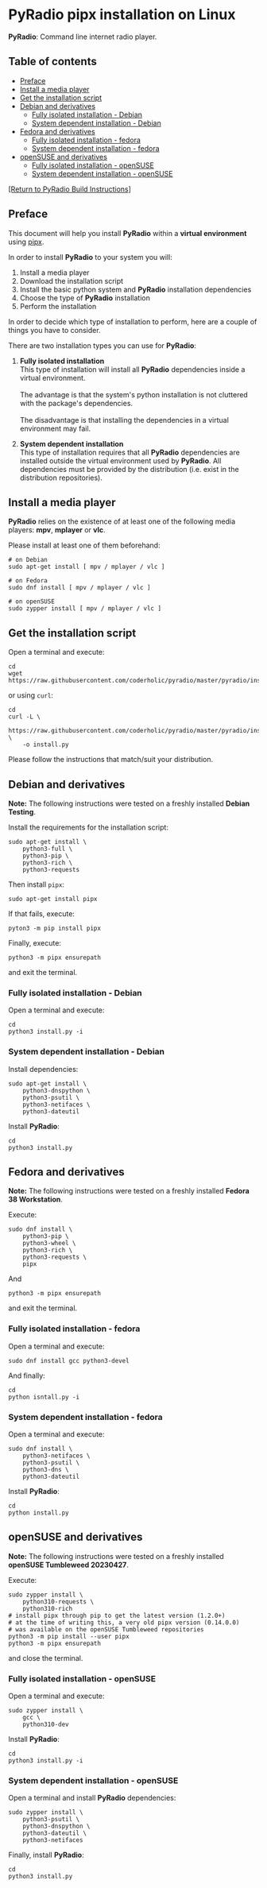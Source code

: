 # PyRadio pipx installation on Linux

**PyRadio**: Command line internet radio player.

## Table of contents
<!-- vim-markdown-toc Marked -->

* [Preface](#preface)
* [Install a media player](#install-a-media-player)
* [Get the installation script](#get-the-installation-script)
* [Debian and derivatives](#debian-and-derivatives)
    * [Fully isolated installation - Debian](#fully-isolated-installation---debian)
    * [System dependent installation - Debian](#system-dependent-installation---debian)
* [Fedora and derivatives](#fedora-and-derivatives)
    * [Fully isolated installation - fedora](#fully-isolated-installation---fedora)
    * [System dependent installation - fedora](#system-dependent-installation---fedora)
* [openSUSE and derivatives](#opensuse-and-derivatives)
    * [Fully isolated installation - openSUSE](#fully-isolated-installation---opensuse)
    * [System dependent installation - openSUSE](#system-dependent-installation---opensuse)

<!-- vim-markdown-toc -->

[[Return to PyRadio Build Instructions]](build.md)


## Preface

This document will help you install **PyRadio** within a **virtual environment** using [pipx](https://pypa.github.io/pipx/).

In order to install **PyRadio** to your system you will:

1. Install a media player
2. Download the installation script
3. Install the basic python system and **PyRadio** installation dependencies
4. Choose the type of **PyRadio** installation
5. Perform the installation

In order to decide which type of installation to perform, here are a couple of things you have to consider.

There are two installation types you can use for **PyRadio**:

1. **Fully isolated installation** \
This type of installation will install all **PyRadio** dependencies inside a virtual environment. \
\
The advantage is that the system's python installation is not cluttered with the package's dependencies. \
\
The disadvantage is that installing the dependencies in a virtual environment may fail.

2. **System dependent installation** \
This type of installation requires that all **PyRadio** dependencies are installed outside the virtual environment used by **PyRadio**. All dependencies must be provided by the distribution (i.e. exist in the distribution repositories).

## Install a media player

**PyRadio** relies on the existence of at least one of the following media players: **mpv**, **mplayer** or **vlc**.

Please install at least one of them beforehand:

```
# on Debian
sudo apt-get install [ mpv / mplayer / vlc ]

# on Fedora
sudo dnf install [ mpv / mplayer / vlc ]

# on openSUSE
sudo zypper install [ mpv / mplayer / vlc ]
```

## Get the installation script

Open a terminal and execute:

```
cd
wget https://raw.githubusercontent.com/coderholic/pyradio/master/pyradio/install.py
```

or using `curl`:
```
cd
curl -L \
    https://raw.githubusercontent.com/coderholic/pyradio/master/pyradio/install.py \
    -o install.py
```

Please follow the instructions that match/suit your distribution.

## Debian and derivatives

**Note:** The following instructions were tested on a freshly installed **Debian Testing**.

Install the requirements for the installation script:

```
sudo apt-get install \
    python3-full \
    python3-pip \
    python3-rich \
    python3-requests
```

Then install `pipx`:

```
sudo apt-get install pipx
```

If that fails, execute:

```
pyton3 -m pip install pipx
```

Finally, execute:

```
python3 -m pipx ensurepath
```

and exit the terminal.


### Fully isolated installation - Debian

Open a terminal and execute:
```
cd
python3 install.py -i
```

### System dependent installation - Debian

Install dependencies:
```
sudo apt-get install \
    python3-dnspython \
    python3-psutil \
    python3-netifaces \
    python3-dateutil
```

Install **PyRadio**:

```
cd
python3 install.py
```

## Fedora and derivatives

**Note:** The following instructions were tested on a freshly installed **Fedora 38 Workstation**.

Execute:
```
sudo dnf install \
    python3-pip \
    python3-wheel \
    python3-rich \
    python3-requests \
    pipx
```

And
```
python3 -m pipx ensurepath
```
and exit the terminal.

### Fully isolated installation - fedora

Open a terminal and execute:
```
sudo dnf install gcc python3-devel
```

And finally:

```
cd
python isntall.py -i
```

### System dependent installation - fedora

Open a terminal and execute:
```
sudo dnf install \
    python3-netifaces \
    python3-psutil \
    python3-dns \
    python3-dateutil
```

Install **PyRadio**:
```
cd
python install.py
```

## openSUSE and derivatives

**Note:** The following instructions were tested on a freshly installed **openSUSE Tumbleweed 20230427**.

Execute:

```
sudo zypper install \
    python310-requests \
    python310-rich
# install pipx through pip to get the latest version (1.2.0+)
# at the time of writing this, a very old pipx version (0.14.0.0)
# was available on the openSUSE Tumbleweed repositories
python3 -m pip install --user pipx
python3 -m pipx ensurepath
```

and close the terminal.

### Fully isolated installation - openSUSE

Open a terminal and execute:

```
sudo zypper install \
    gcc \
    python310-dev
```

Install **PyRadio**:

```
cd
python3 install.py -i
```

### System dependent installation - openSUSE

Open a terminal and install **PyRadio** dependencies:

```
sudo zypper install \
    python3-psutil \
    python3-dnspython \
    python3-dateutil \
    python3-netifaces
```

Finally, install **PyRadio**:

```
cd
python3 install.py
```
